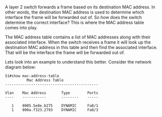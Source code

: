 A layer 2 switch forwards a frame based on its destination MAC address. In other words, the destination MAC address is used to determine which interface the frame will be forwarded out of. So how does the switch determine the correct interface? This is where the MAC address table comes into play.

The MAC address table contains a list of MAC addresses along with their associated interface. When the switch receives a frame it will look up the destination MAC address in this table and then find the associated interface. That will be the interface the frame will be forwarded out of.

Lets look into an example to understand this better. Consider the network diagram below:

```
S1#show mac-address-table 
          Mac Address Table
-------------------------------------------

Vlan    Mac Address       Type        Ports
----    -----------       --------    -----

   1    0005.5e8e.b275    DYNAMIC     Fa0/1
   1    000a.f323.2793    DYNAMIC     Fa0/3
```
